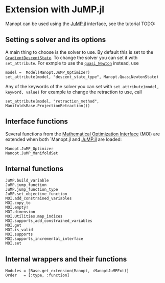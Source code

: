 # Extension with JuMP.jl

Manopt can be used using the [JuMP.jl](https://jump.dev) interface, see the tutorial TODO:

## Setting s solver and its options

A main thing to choose is the solver to use. By default this is set to the [`GradientDescentState`](@ref). To change the solver you can set it with `set_attribute`. For exmple to use the [`quasi_Newton`](@ref) instead, use

```{julia}
model =  Model(Manopt.JuMP_Optimizer)
set_attribute(model, "descent_state_type", Manopt.QuasiNewtonState)
```

Any of the keywords of the solver you can set with `set_attribute)model, keyword, value)` for example to change the retraction to use, call

```{julia}
set_attribute(model, "retraction_method", ManifoldsBase.ProjectionRetraction())
```

## Interface functions

Several functions from the [Mathematical Optimization Interface](https://github.com/jump-dev/MOI.jl) (MOI) are
extended when both `Manopt.jl and [JuMP.jl](https://jump.dev) are loaded:

```@docs
Manopt.JuMP_Optimizer
Manopt.JuMP_ManifoldSet
```

## Internal functions

```@docs
JuMP.build_variable
JuMP.jump_function
JuMP.jump_function_type
JuMP.set_objective_function
MOI.add_constrained_variables
MOI.copy_to
MOI.empty!
MOI.dimension
MOI.Utilities.map_indices
MOI.supports_add_constrained_variables
MOI.get
MOI.is_valid
MOI.supports
MOI.supports_incremental_interface
MOI.set
```

## Internal wrappers and their functions

```@autodocs
Modules = [Base.get_extension(Manopt, :ManoptJuMPExt)]
Order   = [:type, :function]
```
